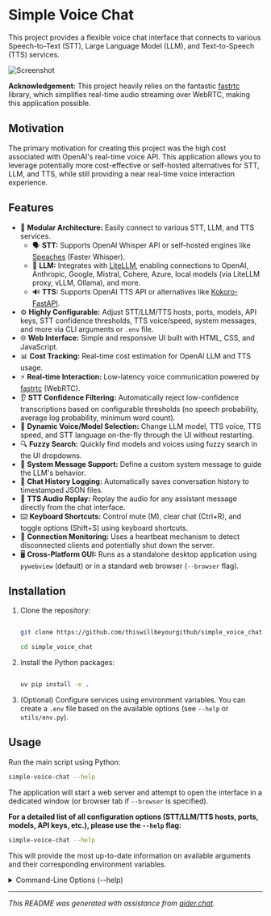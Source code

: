 # Simple Voice Chat

This project provides a flexible voice chat interface that connects to various Speech-to-Text (STT), Large Language Model (LLM), and Text-to-Speech (TTS) services.

![Screenshot](screenshot.png)

**Acknowledgement:** This project heavily relies on the fantastic [fastrtc](https://github.com/gradio-app/fastrtc) library, which simplifies real-time audio streaming over WebRTC, making this application possible.

## Motivation

The primary motivation for creating this project was the high cost associated with OpenAI's real-time voice API. This application allows you to leverage potentially more cost-effective or self-hosted alternatives for STT, LLM, and TTS, while still providing a near real-time voice interaction experience.

## Features

*   🔌 **Modular Architecture:** Easily connect to various STT, LLM, and TTS services.
    *   🗣️ **STT:** Supports OpenAI Whisper API or self-hosted engines like [Speaches](https://github.com/speaches-ai/speaches) (Faster Whisper).
    *   🧠 **LLM:** Integrates with [LiteLLM](https://github.com/BerriAI/litellm), enabling connections to OpenAI, Anthropic, Google, Mistral, Cohere, Azure, local models (via LiteLLM proxy, vLLM, Ollama), and more.
    *   🔊 **TTS:** Supports OpenAI TTS API or alternatives like [Kokoro-FastAPI](https://github.com/remsky/Kokoro-FastAPI).
*   ⚙️ **Highly Configurable:** Adjust STT/LLM/TTS hosts, ports, models, API keys, STT confidence thresholds, TTS voice/speed, system messages, and more via CLI arguments or `.env` file.
*   🌐 **Web Interface:** Simple and responsive UI built with HTML, CSS, and JavaScript.
*   📊 **Cost Tracking:** Real-time cost estimation for OpenAI LLM and TTS usage.
*   ⚡ **Real-time Interaction:** Low-latency voice communication powered by [fastrtc](https://github.com/gradio-app/fastrtc) (WebRTC).
*   👂 **STT Confidence Filtering:** Automatically reject low-confidence transcriptions based on configurable thresholds (no speech probability, average log probability, minimum word count).
*   🎤 **Dynamic Voice/Model Selection:** Change LLM model, TTS voice, TTS speed, and STT language on-the-fly through the UI without restarting.
*   🔍 **Fuzzy Search:** Quickly find models and voices using fuzzy search in the UI dropdowns.
*   💬 **System Message Support:** Define a custom system message to guide the LLM's behavior.
*   📝 **Chat History Logging:** Automatically saves conversation history to timestamped JSON files.
*   🔄 **TTS Audio Replay:** Replay the audio for any assistant message directly from the chat interface.
*   ⌨️ **Keyboard Shortcuts:** Control mute (M), clear chat (Ctrl+R), and toggle options (Shift+S) using keyboard shortcuts.
*   💓 **Connection Monitoring:** Uses a heartbeat mechanism to detect disconnected clients and potentially shut down the server.
*   🖥️ **Cross-Platform GUI:** Runs as a standalone desktop application using `pywebview` (default) or in a standard web browser (`--browser` flag).

## Installation


1.  Clone the repository:

    ```bash

    git clone https://github.com/thiswillbeyourgithub/simple_voice_chat

    cd simple_voice_chat

    ```

2.  Install the Python packages:

    ```bash

    uv pip install -e .

    ```

3.  (Optional) Configure services using environment variables. You can create a `.env` file based on the available options (see `--help` or `utils/env.py`).



## Usage



Run the main script using Python:


```bash
simple-voice-chat --help
```




The application will start a web server and attempt to open the interface in a dedicated window (or browser tab if `--browser` is specified).



**For a detailed list of all configuration options (STT/LLM/TTS hosts, ports, models, API keys, etc.), please use the `--help` flag:**


```bash
simple-voice-chat --help
```




This will provide the most up-to-date information on available arguments and their
corresponding environment variables.

<details>
<summary>Command-Line Options (--help)</summary>
<pre><code>
usage: simple-voice-chat [-h] [--host HOST] [--port PORT] [-v] [--browser] [--system-message SYSTEM_MESSAGE] [--llm-host LLM_HOST]
                         [--llm-port LLM_PORT] [--llm-model LLM_MODEL] [--llm-api-key LLM_API_KEY] [--stt-host STT_HOST]
                         [--stt-port STT_PORT] [--stt-model STT_MODEL] [--stt-language STT_LANGUAGE] [--stt-api-key STT_API_KEY]
                         [--stt-no-speech-prob-threshold STT_NO_SPEECH_PROB_THRESHOLD]
                         [--stt-avg-logprob-threshold STT_AVG_LOGPROB_THRESHOLD] [--stt-min-words-threshold STT_MIN_WORDS_THRESHOLD]
                         [--tts-host TTS_HOST] [--tts-port TTS_PORT] [--tts-model TTS_MODEL] [--tts-voice TTS_VOICE]
                         [--tts-api-key TTS_API_KEY] [--tts-speed TTS_SPEED] [--tts-acronym-preserve-list TTS_ACRONYM_PRESERVE_LIST]

Run a simple voice chat interface using a configurable LLM provider, STT server, and TTS.

options:
  -h, --help            show this help message and exit
  --host HOST           Host address to bind the FastAPI server to. Default: 127.0.0.1
  --port PORT           Preferred port to run the FastAPI server on. Default: 7860. (Env: APP_PORT)
  -v, --verbose         Enable verbose logging (DEBUG level)
  --browser             Launch the application in the default web browser instead of a dedicated GUI window. Default: False
  --system-message SYSTEM_MESSAGE
                        System message to prepend to the chat history. Default: (from SYSTEM_MESSAGE env var, empty if unset).
  --llm-host LLM_HOST   Host address of the LLM proxy server (optional). Default: None. (Env: LLM_HOST)
  --llm-port LLM_PORT   Port of the LLM proxy server (optional). Default: None. (Env: LLM_PORT)
  --llm-model LLM_MODEL
                        Default LLM model to use (e.g., 'gpt-4o', 'litellm_proxy/claude-3-opus'). Default:
                        'openrouter/google/gemini-2.5-pro-preview-03-25'. (Env: LLM_MODEL)
  --llm-api-key LLM_API_KEY
                        API key for the LLM provider/proxy (optional, depends on setup). Default: None. (Env: LLM_API_KEY)
  --stt-host STT_HOST   Host address of the STT server (e.g., 'api.openai.com' or 'localhost'). Default: 'api.openai.com'. (Env:
                        STT_HOST)
  --stt-port STT_PORT   Port of the STT server (e.g., 443 for OpenAI, 8002 for local). Default: '443'. (Env: STT_PORT)
  --stt-model STT_MODEL
                        STT model to use (e.g., 'whisper-1' for OpenAI, 'deepdml/faster-whisper-large-v3-turbo-ct2' for local).
                        Default: 'whisper-1'. (Env: STT_MODEL)
  --stt-language STT_LANGUAGE
                        Language code for STT (e.g., 'en', 'fr'). If unset (empty string or not provided), Whisper usually auto-
                        detects. Default: None. (Env: STT_LANGUAGE)
  --stt-api-key STT_API_KEY
                        API key for the STT server (REQUIRED for OpenAI STT). Default: None. (Env: STT_API_KEY)
  --stt-no-speech-prob-threshold STT_NO_SPEECH_PROB_THRESHOLD
                        STT confidence threshold: Reject if no_speech_prob is higher than this. Default: 0.6. (Env:
                        STT_NO_SPEECH_PROB_THRESHOLD)
  --stt-avg-logprob-threshold STT_AVG_LOGPROB_THRESHOLD
                        STT confidence threshold: Reject if avg_logprob is lower than this. Default: -0.7. (Env:
                        STT_AVG_LOGPROB_THRESHOLD)
  --stt-min-words-threshold STT_MIN_WORDS_THRESHOLD
                        STT confidence threshold: Reject if the number of words is less than this. Default: 5. (Env:
                        STT_MIN_WORDS_THRESHOLD)
  --tts-host TTS_HOST   Host address of the TTS server (e.g., 'api.openai.com' or 'localhost'). Default: 'api.openai.com'. (Env:
                        TTS_HOST)
  --tts-port TTS_PORT   Port of the TTS server (e.g., 443 for OpenAI, 8880 for local). Default: '443'. (Env: TTS_PORT)
  --tts-model TTS_MODEL
                        TTS model to use (e.g., 'tts-1', 'tts-1-hd' for OpenAI, 'kokoro' for local). Default: 'tts-1'. (Env:
                        TTS_MODEL)
  --tts-voice TTS_VOICE
                        Default TTS voice to use (e.g., 'alloy', 'ash', 'echo' for OpenAI, 'ff_siwis' for local). Default: 'ash'.
                        (Env: TTS_VOICE)
  --tts-api-key TTS_API_KEY
                        API key for the TTS server (REQUIRED for OpenAI TTS). Default: None. (Env: TTS_API_KEY)
  --tts-speed TTS_SPEED
                        Default TTS speed multiplier. Default: 1.0. (Env: TTS_SPEED)
  --tts-acronym-preserve-list TTS_ACRONYM_PRESERVE_LIST
                        Comma-separated list of acronyms to preserve during TTS (currently only used for Kokoro TTS). Default: ''.
                        (Env: TTS_ACRONYM_PRESERVE_LIST)
</code></pre>
</details>

---



*This README was generated with assistance from [aider.chat](https://aider.chat).*
